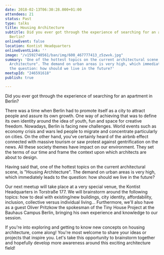 ```yaml
---
date: 2018-02-13T06:30:28.000+01:00
attendees: 21
status: Past
type: talks
title: Housing Architecture
subtitle: Did you ever got through the experience of searching for an apartment in
  Berlin?
onlineEvent: false
location: Kontist Headquarters
onlineEventLink: ''
image: "/v1592740561/ban/img/600_467777413_z5zwvk.jpg"
summary: 'One of the hottest topics on the current architectural scene, is "Housing
  Architecture". The demand on urban areas is very high, which immediately leads to
  the question: how should we live in the future?'
meetupId: "246591618"
publish: true

---
```

Did you ever got through the experience of searching for an apartment in Berlin?

There was a time when Berlin had to promote itself as a city to attract people and assure its own growth. One way of achieving that was to define its own identity around the idea of youth, fun and space for creative freedom. Nowadays, Berlin is facing new challenges. World events such as economy crisis and wars led people to migrate and concentrate particularly on cities. On the other hand, you've certainly heard of the airbnb effect connected with massive tourism or saw protest against gentrification on the news. All these society themes have impact on our environment. They set the terms of our time and frame the context upon which architects are about to design.

Having said that, one of the hottest topics on the current architectural scene, is "Housing Architecture". The demand on urban areas is very high, which immediately leads to the question: how should we live in the future?

Our next meetup will take place at a very special venue, the Kontist Headquarters in Torstraße 177. We will brainstorm around the following topics: how to deal with existing/new buildings, city identity, affordability, inclusion, collective versus individual living... Furthermore, we'll also have as a guest Oliver Pritzkow the spokesman of the Tiny House Project at the Bauhaus Campus Berlin, bringing his own experience and knowledge to our session.

If you're into exploring and getting to know new concepts on housing architecture, come along! You're most welcome to share your ideas or projects that inspire you. Let's take this opportunity to brainstorm together and hopefully develop more awareness around this exciting architecture field!